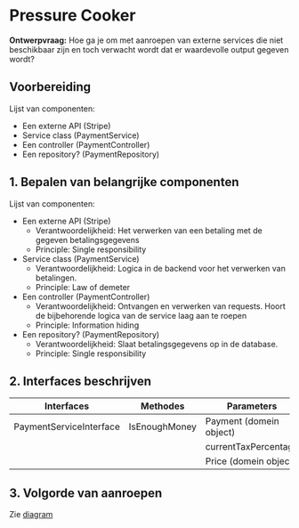 # Pressure Cooker
**Ontwerpvraag:** Hoe ga je om met aanroepen van externe services die niet beschikbaar zijn en toch verwacht wordt dat er waardevolle output gegeven wordt?

## Voorbereiding
Lijst van componenten:
- Een externe API (Stripe)
- Service class (PaymentService)
- Een controller (PaymentController)
- Een repository? (PaymentRepository)

## 1. Bepalen van belangrijke componenten
Lijst van componenten:
- Een externe API (Stripe)
    - Verantwoordelijkheid: Het verwerken van een betaling met de gegeven betalingsgegevens
    - Principle: Single responsibility
- Service class (PaymentService)
    - Verantwoordelijkheid: Logica in de backend voor het verwerken van betalingen.
    - Principle: Law of demeter
- Een controller (PaymentController)
    - Verantwoordelijkheid: Ontvangen en verwerken van requests. Hoort de bijbehorende logica van de service laag aan te roepen
    - Principle: Information hiding
- Een repository? (PaymentRepository)
    - Verantwoordelijkheid: Slaat betalingsgegevens op in de database.
    - Principle: Single responsibility

## 2. Interfaces beschrijven


| Interfaces              | Methodes      | Parameters              | Return          |
| ----------------------- | ------------- | ----------------------- | --------------- |
| PaymentServiceInterface | IsEnoughMoney | Payment (domein object) | Bool true/false |
|                         |               | currentTaxPercentage    |                 |
|                         |               | Price (domein object)   |                 |


## 3. Volgorde van aanroepen

Zie [diagram](dynamic-component-diagram.puml)
